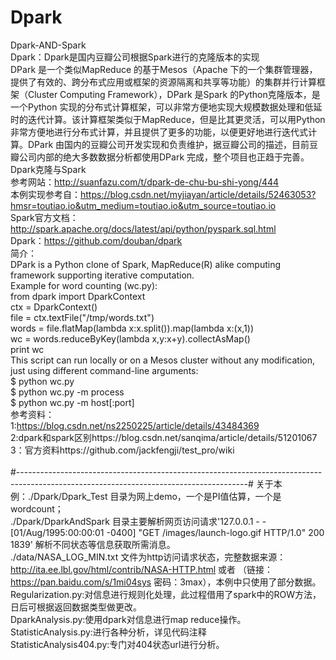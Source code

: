 # Dpark
Dpark-AND-Spark<br>
Dpark：Dpark是国内豆瓣公司根据Spark进行的克隆版本的实现<br>
DPark 是一个类似MapReduce 的基于Mesos（Apache 下的一个集群管理器，提供了有效的、跨分布式应用或框架的资源隔离和共享等功能）的集群并行计算框架（Cluster Computing Framework），DPark 是Spark 的Python克隆版本，是一个Python 实现的分布式计算框架，可以非常方便地实现大规模数据处理和低延时的迭代计算。该计算框架类似于MapReduce，但是比其更灵活，可以用Python 非常方便地进行分布式计算，并且提供了更多的功能，以便更好地进行迭代式计算。DPark 由国内的豆瓣公司开发实现和负责维护，据豆瓣公司的描述，目前豆瓣公司内部的绝大多数数据分析都使用DPark 完成，整个项目也正趋于完善。<br>
Dpark克隆与Spark<br>
参考网站：http://suanfazu.com/t/dpark-de-chu-bu-shi-yong/444 <br>
本例实现参考自：https://blog.csdn.net/myjiayan/article/details/52463053?hmsr=toutiao.io&utm_medium=toutiao.io&utm_source=toutiao.io <br>
Spark官方文档：http://spark.apache.org/docs/latest/api/python/pyspark.sql.html <br>
Dpark：https://github.com/douban/dpark <br>
简介： <br>
DPark is a Python clone of Spark, MapReduce(R) alike computing framework supporting iterative computation. <br>
Example for word counting (wc.py): <br>
from dpark import DparkContext <br>
ctx = DparkContext() <br>
file = ctx.textFile("/tmp/words.txt") <br>
words = file.flatMap(lambda x:x.split()).map(lambda x:(x,1)) <br>
wc = words.reduceByKey(lambda x,y:x+y).collectAsMap() <br>
print wc <br>
This script can run locally or on a Mesos cluster without any modification, just using different command-line arguments: <br>
$ python wc.py <br>
$ python wc.py -m process <br>
$ python wc.py -m host[:port] <br>
参考资料：<br>
1:https://blog.csdn.net/ns2250225/article/details/43484369 <br>
2:dpark和spark区别https://blog.csdn.net/sanqima/article/details/51201067 <br>
3：官方资料https://github.com/jackfengji/test_pro/wiki <br>
<br>#---------------------------------------------------------------------------------------------------------------------------------------#
关于本例：./Dpark/Dpark_Test 目录为网上demo，一个是PI值估算，一个是wordcount； <br>
./Dpark/DparkAndSpark 目录主要解析网页访问请求'127.0.0.1 - - [01/Aug/1995:00:00:01 -0400] "GET /images/launch-logo.gif HTTP/1.0" 200 1839'
解析不同状态等信息获取所需消息。 <br>
./data/NASA_LOG_MIN.txt 文件为http访问请求状态，完整数据来源：http://ita.ee.lbl.gov/html/contrib/NASA-HTTP.html 或者 （链接：https://pan.baidu.com/s/1mi04sys 密码：3max），本例中只使用了部分数据。 <br>
Regularization.py:对信息进行规则化处理，此过程借用了spark中的ROW方法，日后可根据返回数据类型做更改。 <br>
DparkAnalysis.py:使用dpark对信息进行map reduce操作。 <br>
StatisticAnalysis.py:进行各种分析，详见代码注释 <br>
StatisticAnalysis404.py:专门对404状态url进行分析。 <br>
 
